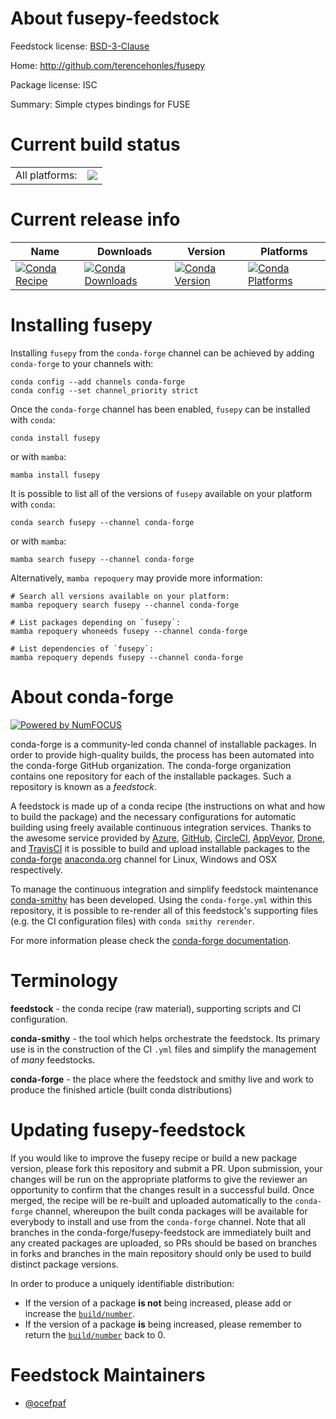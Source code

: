 About fusepy-feedstock
======================

Feedstock license: [BSD-3-Clause](https://github.com/conda-forge/fusepy-feedstock/blob/main/LICENSE.txt)

Home: http://github.com/terencehonles/fusepy

Package license: ISC

Summary: Simple ctypes bindings for FUSE

Current build status
====================


<table><tr><td>All platforms:</td>
    <td>
      <a href="https://dev.azure.com/conda-forge/feedstock-builds/_build/latest?definitionId=3899&branchName=main">
        <img src="https://dev.azure.com/conda-forge/feedstock-builds/_apis/build/status/fusepy-feedstock?branchName=main">
      </a>
    </td>
  </tr>
</table>

Current release info
====================

| Name | Downloads | Version | Platforms |
| --- | --- | --- | --- |
| [![Conda Recipe](https://img.shields.io/badge/recipe-fusepy-green.svg)](https://anaconda.org/conda-forge/fusepy) | [![Conda Downloads](https://img.shields.io/conda/dn/conda-forge/fusepy.svg)](https://anaconda.org/conda-forge/fusepy) | [![Conda Version](https://img.shields.io/conda/vn/conda-forge/fusepy.svg)](https://anaconda.org/conda-forge/fusepy) | [![Conda Platforms](https://img.shields.io/conda/pn/conda-forge/fusepy.svg)](https://anaconda.org/conda-forge/fusepy) |

Installing fusepy
=================

Installing `fusepy` from the `conda-forge` channel can be achieved by adding `conda-forge` to your channels with:

```
conda config --add channels conda-forge
conda config --set channel_priority strict
```

Once the `conda-forge` channel has been enabled, `fusepy` can be installed with `conda`:

```
conda install fusepy
```

or with `mamba`:

```
mamba install fusepy
```

It is possible to list all of the versions of `fusepy` available on your platform with `conda`:

```
conda search fusepy --channel conda-forge
```

or with `mamba`:

```
mamba search fusepy --channel conda-forge
```

Alternatively, `mamba repoquery` may provide more information:

```
# Search all versions available on your platform:
mamba repoquery search fusepy --channel conda-forge

# List packages depending on `fusepy`:
mamba repoquery whoneeds fusepy --channel conda-forge

# List dependencies of `fusepy`:
mamba repoquery depends fusepy --channel conda-forge
```


About conda-forge
=================

[![Powered by
NumFOCUS](https://img.shields.io/badge/powered%20by-NumFOCUS-orange.svg?style=flat&colorA=E1523D&colorB=007D8A)](https://numfocus.org)

conda-forge is a community-led conda channel of installable packages.
In order to provide high-quality builds, the process has been automated into the
conda-forge GitHub organization. The conda-forge organization contains one repository
for each of the installable packages. Such a repository is known as a *feedstock*.

A feedstock is made up of a conda recipe (the instructions on what and how to build
the package) and the necessary configurations for automatic building using freely
available continuous integration services. Thanks to the awesome service provided by
[Azure](https://azure.microsoft.com/en-us/services/devops/), [GitHub](https://github.com/),
[CircleCI](https://circleci.com/), [AppVeyor](https://www.appveyor.com/),
[Drone](https://cloud.drone.io/welcome), and [TravisCI](https://travis-ci.com/)
it is possible to build and upload installable packages to the
[conda-forge](https://anaconda.org/conda-forge) [anaconda.org](https://anaconda.org/)
channel for Linux, Windows and OSX respectively.

To manage the continuous integration and simplify feedstock maintenance
[conda-smithy](https://github.com/conda-forge/conda-smithy) has been developed.
Using the ``conda-forge.yml`` within this repository, it is possible to re-render all of
this feedstock's supporting files (e.g. the CI configuration files) with ``conda smithy rerender``.

For more information please check the [conda-forge documentation](https://conda-forge.org/docs/).

Terminology
===========

**feedstock** - the conda recipe (raw material), supporting scripts and CI configuration.

**conda-smithy** - the tool which helps orchestrate the feedstock.
                   Its primary use is in the construction of the CI ``.yml`` files
                   and simplify the management of *many* feedstocks.

**conda-forge** - the place where the feedstock and smithy live and work to
                  produce the finished article (built conda distributions)


Updating fusepy-feedstock
=========================

If you would like to improve the fusepy recipe or build a new
package version, please fork this repository and submit a PR. Upon submission,
your changes will be run on the appropriate platforms to give the reviewer an
opportunity to confirm that the changes result in a successful build. Once
merged, the recipe will be re-built and uploaded automatically to the
`conda-forge` channel, whereupon the built conda packages will be available for
everybody to install and use from the `conda-forge` channel.
Note that all branches in the conda-forge/fusepy-feedstock are
immediately built and any created packages are uploaded, so PRs should be based
on branches in forks and branches in the main repository should only be used to
build distinct package versions.

In order to produce a uniquely identifiable distribution:
 * If the version of a package **is not** being increased, please add or increase
   the [``build/number``](https://docs.conda.io/projects/conda-build/en/latest/resources/define-metadata.html#build-number-and-string).
 * If the version of a package **is** being increased, please remember to return
   the [``build/number``](https://docs.conda.io/projects/conda-build/en/latest/resources/define-metadata.html#build-number-and-string)
   back to 0.

Feedstock Maintainers
=====================

* [@ocefpaf](https://github.com/ocefpaf/)

